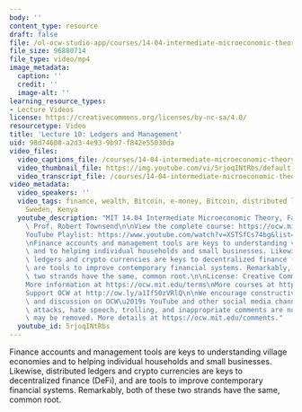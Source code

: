 ```yaml
---
body: ''
content_type: resource
draft: false
file: /ol-ocw-studio-app/courses/14-04-intermediate-microeconomic-theory-fall-2020/ocw_1404_lecture10_2020oct08_360p_16_9.mp4
file_size: 96880714
file_type: video/mp4
image_metadata:
  caption: ''
  credit: ''
  image-alt: ''
learning_resource_types:
- Lecture Videos
license: https://creativecommons.org/licenses/by-nc-sa/4.0/
resourcetype: Video
title: 'Lecture 10: Ledgers and Management'
uid: 98d74608-a2d3-4e93-9b97-f842e55030da
video_files:
  video_captions_file: /courses/14-04-intermediate-microeconomic-theory-fall-2020/1PP46loBwK9ZjkLDEyE53S_oxVlVdi17m_transcript.webvtt
  video_thumbnail_file: https://img.youtube.com/vi/5rjoqINtRbs/default.jpg
  video_transcript_file: /courses/14-04-intermediate-microeconomic-theory-fall-2020/1PP46loBwK9ZjkLDEyE53S_oxVlVdi17m_transcript.pdf
video_metadata:
  video_speakers: ''
  video_tags: finance, wealth, Bitcoin, e-money, Bitcoin, distributed ledgers, Thailand,
    Sweden, Kenya
  youtube_description: "MIT 14.04 Intermediate Microeconomic Theory, Fall 2020\nInstructor:\
    \ Prof. Robert Townsend\n\nView the complete course: https://ocw.mit.edu/courses/14-04-intermediate-microeconomic-theory-fall-2020/\n\
    YouTube Playlist: https://www.youtube.com/watch?v=XSTSfCs74bg&list=PLUl4u3cNGP63wnrKge9vllow3Y2OOOKqF\n\
    \nFinance accounts and management tools are keys to understanding village economies\
    \ and to helping individual households and small businesses. Likewise, distributed\
    \ ledgers and crypto currencies are keys to decentralized finance (DeFi), and\
    \ are tools to improve contemporary financial systems. Remarkably, both of these\
    \ two strands have the same, common root.\n\nLicense: Creative Commons BY-NC-SA\n\
    More information at https://ocw.mit.edu/terms\nMore courses at https://ocw.mit.edu\n\
    Support OCW at http://ow.ly/a1If50zVRlQ\n\nWe encourage constructive comments\
    \ and discussion on OCW\u2019s YouTube and other social media channels. Personal\
    \ attacks, hate speech, trolling, and inappropriate comments are not allowed and\
    \ may be removed. More details at https://ocw.mit.edu/comments."
  youtube_id: 5rjoqINtRbs
---
```

Finance accounts and management tools are keys to understanding village economies and to helping individual households and small businesses. Likewise, distributed ledgers and crypto currencies are keys to decentralized finance (DeFi), and are tools to improve contemporary financial systems. Remarkably, both of these two strands have the same, common root.